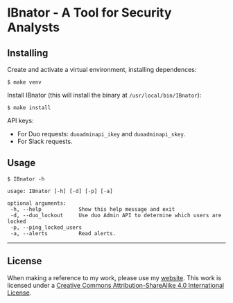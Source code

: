 # IBnator - A Tool for Security Analysts 

## Installing

Create and activate a virtual environment, installing dependences:

```
$ make venv
```

Install IBnator (this will install the binary at `/usr/local/bin/IBnator`):

```
$ make install
```

API keys:
* For Duo requests: `duoadminapi_ikey` and `duoadminapi_skey`.
* For Slack requests.


## Usage

```
$ IBnator -h

usage: IBnator [-h] [-d] [-p] [-a]

optional arguments:
 -h, --help            Show this help message and exit
 -d, --duo_lockout     Use duo Admin API to determine which users are locked
 -p, --ping_locked_users
 -a, --alerts          Read alerts.
```


----


## License

When making a reference to my work, please use my [website](http://bt3gl.github.io/index.html).
This work is licensed under a [Creative Commons Attribution-ShareAlike 4.0 International License](http://creativecommons.org/licenses/by-sa/4.0/).
